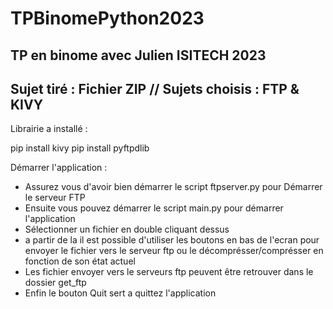 # TPBinomePython2023
TP en binome avec Julien ISITECH 2023
---------------
Sujet tiré : Fichier ZIP // Sujets choisis : FTP & KIVY
---------------

Librairie a installé : 

pip install kivy
pip install pyftpdlib

Démarrer l'application : 

- Assurez vous d'avoir bien démarrer le script ftpserver.py
pour Démarrer le serveur FTP
- Ensuite vous pouvez démarrer le script main.py pour démarrer l'application
- Sélectionner un fichier en double cliquant dessus 
- a partir de la il est possible d'utiliser les boutons en bas de l'ecran pour envoyer le fichier vers le serveur ftp ou le décomprésser/comprésser en fonction de son état actuel
- Les fichier envoyer vers le serveurs ftp peuvent être retrouver dans le dossier get_ftp
- Enfin le bouton Quit sert a quittez l'application
